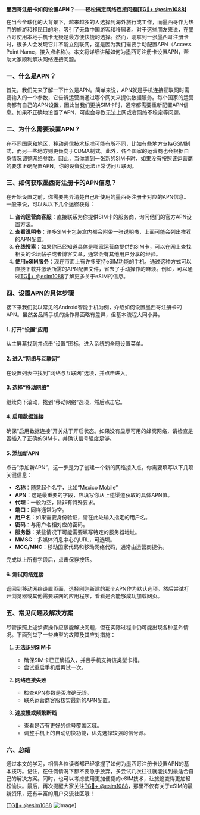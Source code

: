 **墨西哥注册卡如何设置APN？——轻松搞定网络连接问题[[TG💪+ @esim1088](https://t.me/s/esim1088)]**

在当今全球化的大背景下，越来越多的人选择到海外旅行或工作，而墨西哥作为热门的旅游和移民目的地，吸引了无数中国游客和移居者。对于这些朋友来说，在墨西哥使用本地手机卡无疑是最方便快捷的选择。然而，刚拿到一张墨西哥注册卡时，很多人会发现它并不能立刻联网，这是因为我们需要手动配置APN（Access Point Name，接入点名称）。本文将详细讲解如何为墨西哥注册卡设置APN，帮助大家顺利解决网络连接问题。

### 一、什么是APN？

首先，我们先来了解一下什么是APN。简单来说，APN就是手机连接互联网时需要输入的一个参数，它告诉运营商通过哪个网关来提供数据服务。每个国家的运营商都有自己的APN设置，因此当我们更换SIM卡时，通常都需要重新配置APN信息。如果不正确地设置了APN，可能会导致无法上网或者网络不稳定等问题。

### 二、为什么需要设置APN？

在不同国家和地区，移动通信技术标准可能有所不同，比如有些地方支持GSM制式，而另一些地方则更倾向于CDMA制式。此外，各个国家的运营商也会根据自身情况调整网络参数。因此，当你拿到一张新的SIM卡时，如果没有按照该运营商的要求正确配置APN，你的设备就无法正常访问互联网。

### 三、如何获取墨西哥注册卡的APN信息？

在开始设置之前，你需要先弄清楚自己所使用的墨西哥注册卡对应的APN信息。一般来说，可以从以下几个途径获得：

1. **咨询运营商客服**：直接联系为你提供SIM卡的服务商，询问他们的官方APN设置方法。
2. **查看说明书**：许多SIM卡包装盒内都会附带一张说明书，上面可能会列出推荐的APN配置。
3. **在线搜索**：如果你已经知道具体是哪家运营商提供的SIM卡，可以在网上查找相关的论坛帖子或者博客文章，通常会有其他用户分享的经验。
4. **使用eSIM服务**：现在市面上有许多支持eSIM功能的手机，通过这种方式可以直接下载并激活所需的APN配置文件，省去了手动操作的麻烦。例如，可以通过[TG💪+ @esim1088](https://t.me/s/esim1088)了解更多关于eSIM的信息。

### 四、设置APN的具体步骤

接下来我们就以常见的Android智能手机为例，介绍如何设置墨西哥注册卡的APN。虽然各品牌手机的操作界面略有差异，但基本流程大同小异。

#### 1. 打开“设置”应用
从主屏幕找到并点击“设置”图标，进入系统的全局设置菜单。

#### 2. 进入“网络与互联网”
在设置列表中找到“网络与互联网”选项，并点击进入。

#### 3. 选择“移动网络”
继续向下滚动，找到“移动网络”选项，然后点击它。

#### 4. 启用数据连接
确保“启用数据连接”开关处于开启状态。如果没有显示可用的蜂窝网络，请检查是否插入了正确的SIM卡，并确认信号强度足够。

#### 5. 添加新APN
点击“添加新APN”，这一步是为了创建一个新的网络接入点。你需要填写以下几项关键信息：
- **名称**：随意起个名字，比如“Mexico Mobile”
- **APN**：这是最重要的字段，应填写你从上述渠道获取的具体APN值。
- **代理**：一般为空，除非有特殊要求。
- **端口**：同样通常为空。
- **用户名**：如果需要身份验证，请在此处输入指定的用户名。
- **密码**：与用户名相对应的密码。
- **服务器**：某些情况下可能需要填写特定的服务器地址。
- **MMSC**：多媒体消息中心的URL，可选填。
- **MCC/MNC**：移动国家代码和移动网络代码，通常由运营商提供。

完成以上所有字段后，点击保存按钮。

#### 6. 测试网络连接
返回到移动网络设置页面，选择刚刚新建的那个APN作为默认选项。然后尝试打开浏览器或其他需要联网的应用程序，看看是否能够成功加载网页。

### 五、常见问题及解决方案

尽管按照上述步骤操作应该能解决问题，但在实际过程中仍可能出现各种意外情况。下面列举了一些典型的故障及其应对措施：

1. **无法识别SIM卡**
   - 确保SIM卡已正确插入，并且手机支持该类型卡槽。
   - 尝试重启手机后再试一次。

2. **网络连接失败**
   - 检查APN参数是否准确无误。
   - 联系运营商客服核实最新的APN配置。

3. **速度慢或频繁断线**
   - 查看是否有更好的信号覆盖区域。
   - 调整手机上的自动切换功能，优先选择较强的信号源。

### 六、总结

通过本文的学习，相信各位读者都已经掌握了如何为墨西哥注册卡设置APN的基本技巧。记住，在任何情况下都不要急于放弃，多尝试几次往往就能找到最适合自己的解决方案。同时，也可以考虑使用更加便捷的eSIM技术，让旅途变得更加轻松愉快。最后，再次提醒大家关注[TG💪+ @esim1088](https://t.me/s/esim1088)，那里不仅有关于eSIM的最新资讯，还有丰富的用户交流社区哦！

[[TG💪+ @esim1088](https://t.me/s/esim1088) ![Image](https://i.postimg.cc/4NQfJmqS/Snipaste-2025-05-13-00-14-12.png)]